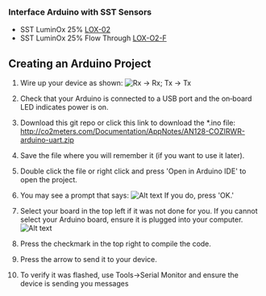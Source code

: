 ### Interface Arduino with SST Sensors
- SST LuminOx 25% [LOX-02](https://www.co2meter.com/collections/oxygen-sensors/products/25-percent-oxygen-sensor)
- SST LuminOx 25% Flow Through [LOX-O2-F](https://www.co2meter.com/collections/oxygen-sensors/products/uv-flux-25-oxygen-smart-flow-through-sensor)

## Creating an Arduino Project

1. Wire up your device as shown:
![Rx -> Rx; Tx -> Tx](wiring.png)

2. Check that your Arduino is connected to a USB port and the on‐board LED indicates power is on.

3. Download this git repo or click this link to download the *.ino file: http://co2meters.com/Documentation/AppNotes/AN128-COZIRWR-arduino-uart.zip

4. Save the file where you will remember it (if you want to use it later).

5. Double click the file or right click and press 'Open in Arduino IDE' to open the project.

6. You may see a prompt that says: 
![Alt text](move_sketch.png)
If you do, press 'OK.'

7. Select your board in the top left if it was not done for you. If you cannot select your Arduino board, ensure it is plugged into your computer.
![Alt text](arduino_ide.png)

8. Press the checkmark in the top right to compile the code.

9. Press the arrow to send it to your device.

10. To verify it was flashed, use Tools->Serial Monitor and ensure the device is sending you messages
